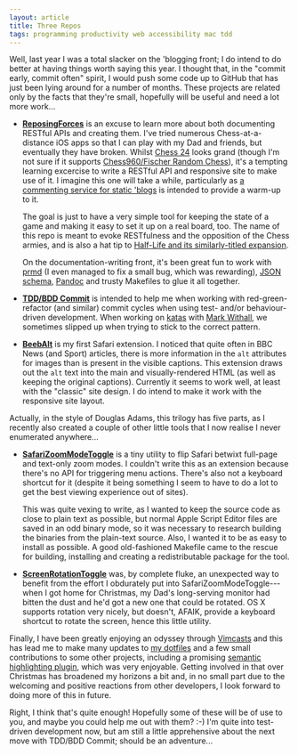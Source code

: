 ```yaml
---
layout: article
title: Three Repos
tags: programming productivity web accessibility mac tdd
---
```


Well, last year I was a total slacker on the 'blogging front; I do intend to do better at having things worth saying this year.  I thought that, in the "commit early, commit often" spirit, I would push some code up to GitHub that has just been lying around for a number of months.  These projects are related only by the facts that they're small, hopefully will be useful and need a lot more work...

 * **[ReposingForces](https://github.com/matatk/ReposingForces)** is an excuse to learn more about both documenting RESTful APIs and creating them.  I've tried numerous Chess-at-a-distance iOS apps so that I can play with my Dad and friends, but eventually they have broken.  Whilst [Chess 24](https://chess24.com) looks grand (though I'm not sure if it supports [Chess960/Fischer Random Chess](http://en.wikipedia.org/wiki/Chess960)), it's a tempting learning excercise to write a RESTful API and responsive site to make use of it.  I imagine this one will take a while, particularly as [a commenting service for static 'blogs](https://github.com/MarkWithall/combover) is intended to provide a warm-up to it.

   The goal is just to have a very simple tool for keeping the state of a game and making it easy to set it up on a real board, too.  The name of this repo is meant to evoke RESTfulness and the opposition of the Chess armies, and is also a hat tip to [Half-Life and its similarly-titled expansion](http://en.wikipedia.org/wiki/Half-Life:_Opposing_Force).

   On the documentation-writing front, it's been great fun to work with [prmd](https://github.com/interagent/prmd) (I even managed to fix a small bug, which was rewarding), [JSON schema](http://spacetelescope.github.io/understanding-json-schema/), [Pandoc](http://johnmacfarlane.net/pandoc/) and trusty Makefiles to glue it all together.

 * **[TDD/BDD Commit](https://github.com/matatk/tdd-bdd-commit)** is intended to help me when working with red-green-refactor (and similar) commit cycles when using test- and/or behaviour-driven development.  When working on [katas](https://github.com/matatk/NoughtsAndCrosses) with [Mark Withall](http://www.markwithall.com), we sometimes slipped up when trying to stick to the correct pattern.

 * **[BeebAlt](https://github.com/matatk/BeebAlt)** is my first Safari extension.  I noticed that quite often in BBC News (and Sport) articles, there is more information in the `alt` attributes for images than is present in the visible captions.  This extension draws out the `alt` text into the main and visually-rendered HTML (as well as keeping the original captions).  Currently it seems to work well, at least with the "classic" site design.  I do intend to make it work with the responsive site layout.

Actually, in the style of Douglas Adams, this trilogy has five parts, as I recently also created a couple of other little tools that I now realise I never enumerated anywhere...

 * **[SafariZoomModeToggle](https://github.com/matatk/SafariZoomModeToggle)** is a tiny utility to flip Safari betwixt full-page and text-only zoom modes.  I couldn't write this as an extension because there's no API for triggering menu actions.  There's also not a keyboard shortcut for it (despite it being something I seem to have to do a lot to get the best viewing experience out of sites).

   This was quite vexing to write, as I wanted to keep the source code as close to plain text as possible, but normal Apple Script Editor files are saved in an odd binary mode, so it was necessary to research building the binaries from the plain-text source.  Also, I wanted it to be as easy to install as possible.  A good old-fashioned Makefile came to the rescue for building, installing and creating a redistributable package for the tool.

 * **[ScreenRotationToggle](https://github.com/matatk/ScreenRotationToggle)** was, by complete fluke, an unexpected way to benefit from the effort I obdurately put into SafariZoomModeToggle---when I got home for Christmas, my Dad's long-serving monitor had bitten the dust and he'd got a new one that could be rotated.  OS X supports rotation very nicely, but doesn't, AFAIK, provide a keyboard shortcut to rotate the screen, hence this little utility.

Finally, I have been greatly enjoying an odyssey through [Vimcasts](http://vimcasts.org) and this has lead me to make many updates to [my dotfiles](https://github.com/matatk/dotfiles) and a few small contributions to some other projects, including a promising [semantic highlighting plugin](https://github.com/jaxbot/semantic-highlight.vim), which was very enjoyable.  Getting involved in that over Christmas has broadened my horizons a bit and, in no small part due to the welcoming and positive reactions from other developers, I look forward to doing more of this in future.

Right, I think that's quite enough!  Hopefully some of these will be of use to you, and maybe you could help me out with them? :-)  I'm quite into test-driven development now, but am still a little apprehensive about the next move with TDD/BDD Commit; should be an adventure...

